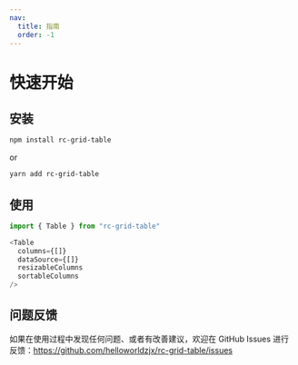 ```yaml
---
nav:
  title: 指南
  order: -1
---
```


# 快速开始

## 安装

```bash
npm install rc-grid-table
```
or
```bash
yarn add rc-grid-table
```

## 使用
```js
import { Table } from "rc-grid-table"

<Table 
  columns={[]} 
  dataSource={[]} 
  resizableColumns 
  sortableColumns 
/>
```

## 问题反馈

如果在使用过程中发现任何问题、或者有改善建议，欢迎在 GitHub Issues 进行反馈：https://github.com/helloworldzjx/rc-grid-table/issues
